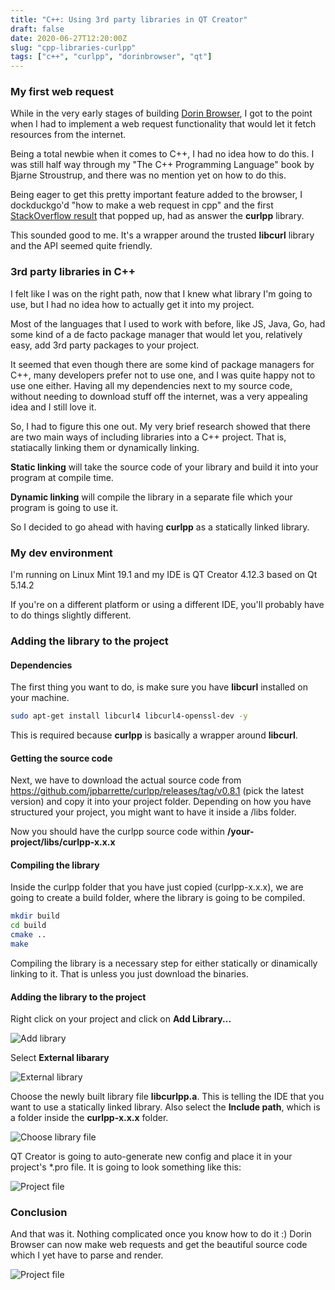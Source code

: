 ```yaml
---
title: "C++: Using 3rd party libraries in QT Creator"
draft: false
date: 2020-06-27T12:20:00Z
slug: "cpp-libraries-curlpp"
tags: ["c++", "curlpp", "dorinbrowser", "qt"]
---
```

### My first web request

While in the very early stages of building [Dorin Browser](https://github.com/dorin131/DorinBrowser), I got to the point when I had to implement a web request functionality that would let it fetch resources from the internet.

Being a total newbie when it comes to C++, I had no idea how to do this. I was still half way through my "The C++ Programming Language" book by Bjarne Stroustrup, and there was no mention yet on how to do this.

Being eager to get this pretty important feature added to the browser, I dockduckgo'd "how to make a web request in cpp" and the first [StackOverflow result](https://stackoverflow.com/questions/1011339/how-do-you-make-a-http-request-with-c) that popped up, had as answer the **curlpp** library.

This sounded good to me. It's a wrapper around the trusted **libcurl** library and the API seemed quite friendly.


### 3rd party libraries in C++

I felt like I was on the right path, now that I knew what library I'm going to use, but I had no idea how to actually get it into my project.

Most of the languages that I used to work with before, like JS, Java, Go, had some kind of a de facto package manager that would let you, relatively easy, add 3rd party packages to your project.

It seemed that even though there are some kind of package managers for C++, many developers prefer not to use one, and I was quite happy not to use one either. Having all my dependencies next to my source code, without needing to download stuff off the internet, was a very appealing idea and I still love it.

So, I had to figure this one out. My very brief research showed that there are two main ways of including libraries into a C++ project. That is, statiacally linking them or dynamically linking. 

**Static linking** will take the source code of your library and build it into your program at compile time.

**Dynamic linking** will compile the library in a separate file which your program is going to use it.

So I decided to go ahead with having **curlpp** as a statically linked library.


### My dev environment

I'm running on Linux Mint 19.1 and my IDE is QT Creator 4.12.3 based on Qt 5.14.2

If you're on a different platform or using a different IDE, you'll probably have to do things slightly different.


### Adding the library to the project


#### Dependencies

The first thing you want to do, is make sure you have **libcurl** installed on your machine.

```bash
sudo apt-get install libcurl4 libcurl4-openssl-dev -y
```

This is required because **curlpp** is basically a wrapper around **libcurl**.


#### Getting the source code

Next, we have to download the actual source code from https://github.com/jpbarrette/curlpp/releases/tag/v0.8.1 (pick the latest version) and copy it into your project folder. Depending on how you have structured your project, you might want to have it inside a /libs folder.

Now you should have the curlpp source code within **/your-project/libs/curlpp-x.x.x**


#### Compiling the library

Inside the curlpp folder that you have just copied (curlpp-x.x.x), we are going to create a build folder, where the library is going to be compiled.

```bash
mkdir build
cd build
cmake ..
make
```

Compiling the library is a necessary step for either statically or dinamically linking to it. That is unless you just download the binaries.

#### Adding the library to the project

Right click on your project and click on **Add Library...**

![Add library](/img/cpp-curlpp-library-static-link/1.png)

Select **External libarary**

![External library](/img/cpp-curlpp-library-static-link/2.png)

Choose the newly built library file **libcurlpp.a**. This is telling the IDE that you want to use a statically linked library.
Also select the **Include path**, which is a folder inside the **curlpp-x.x.x** folder.

![Choose library file](/img/cpp-curlpp-library-static-link/3.png)

QT Creator is going to auto-generate new config and place it in your project's *.pro file.
It is going to look something like this:

![Project file](/img/cpp-curlpp-library-static-link/4.png)


### Conclusion

And that was it. Nothing complicated once you know how to do it :)
Dorin Browser can now make web requests and get the beautiful source code which I yet have to parse and render.

![Project file](/img/cpp-curlpp-library-static-link/5.png)